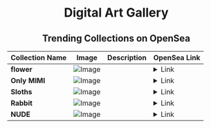 <div align="center">

# Digital Art Gallery

## Trending Collections on OpenSea

| Collection Name                       | Image                                                                                     | Description                       | OpenSea Link                                                                                          |
|---------------------------------------|-------------------------------------------------------------------------------------------|-----------------------------------|--------------------------------------------------------------------------------------------------------|
| **flower** | ![Image](https://i.seadn.io/s/raw/files/08aeae9128cfe48fb0b1cad12eb8501e.jpg?w=500&auto=format?w=200&auto=format) |  | <details><summary>Link</summary>[flower](https://opensea.io/collection/flower-1165)</details> |
| **Only MIMI** | ![Image](https://i.seadn.io/s/raw/files/12d744313495ef9e32b40522a13ccd58.png?w=500&auto=format?w=200&auto=format) |  | <details><summary>Link</summary>[Only MIMI](https://opensea.io/collection/only-mimi)</details> |
| **Sloths** | ![Image](https://i.seadn.io/s/raw/files/3141d463d2fa5485e65920f5ee93028d.jpg?w=500&auto=format?w=200&auto=format) |  | <details><summary>Link</summary>[Sloths](https://opensea.io/collection/sloths-6)</details> |
| **Rabbit** | ![Image](https://i.seadn.io/s/raw/files/4cb2ab67cd0a63de046f7db4e53c9d77.jpg?w=500&auto=format?w=200&auto=format) |  | <details><summary>Link</summary>[Rabbit](https://opensea.io/collection/rabbit-498)</details> |
| **NUDE** | ![Image](https://i.seadn.io/s/raw/files/e325999e5281cf91aa185244c27cce24.jpg?w=500&auto=format?w=200&auto=format) |  | <details><summary>Link</summary>[NUDE](https://opensea.io/collection/nude-35)</details> |

</div>